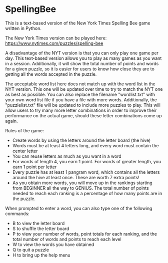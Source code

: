 # SpellingBee
This is a text-based version of the New York Times Spelling Bee game written in Python.

The New York Times version can be played here: https://www.nytimes.com/puzzles/spelling-bee

A disadvantage of the NYT version is that you can only play one game per day. This text-based version allows you to play as many games as you want in a session. Additionally, it will show the total number of points and words for a given puzzle, so it is easier for users to know how close they are to getting all the words accepted in the puzzle. 

The acceptable word list here does not match up with the word list in the NYT version. This one will be updated over time to try to match the NYT one as best as possible. You can also replace the filename "wordlist.txt" with your own word list file if you have a file with more words. Additionally, the "puzzlelist.txt" file will be updated to include more puzzles to play. This will allow users to try many more letter combinations in order to improve their performance on the actual game, should these letter combinations come up again.

Rules of the game:
  - Create words by using the letters around the letter board (the hive)
  - Words must be at least 4 letters long, and every word must contain the center letter
  - You can reuse letters as much as you want in a word
  - For words of length 4, you earn 1 point. For words of greater length, you earn 1 point per letter
  - Every puzzle has at least 1 pangram word, which contains all the letters around the hive at least once. These are worth 7 extra points!
  - As you obtain more words, you will move up in the rankings starting from BEGINNER all the way to GENIUS. The total number of points needed to reach each ranking is a percentage of how many points are in the puzzle.
  
When prompted to enter a word, you can also type one of the following commands:
  - B to view the letter board
  - S to shuffle the letter board
  - P to view your number of words, point totals for each ranking, and the total number of words and points to reach each level
  - W to view the words you have obtained
  - Q to quit a puzzle
  - H to bring up the help menu
